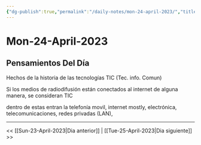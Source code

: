 ```yaml
---
{"dg-publish":true,"permalink":"/daily-notes/mon-24-april-2023/","title":"Mon-24-April-2023","created":"2023-04-24T10:13:13.629-05:00","updated":"2023-04-24T10:36:15.664-05:00"}
---
```



# Mon-24-April-2023

## Pensamientos Del Día

Hechos de la historia de las tecnologías TIC (Tec. info. Comun) 

Si los medios de radiodifusión están conectados al internet de alguna manera, se consideran TIC 

dentro de estas entran la telefonía movil, internet mostly, electrónica, telecomunicaciones, redes privadas (LAN), 


- - - 

<< [[Sun-23-April-2023\|Dia anterior]] | [[Tue-25-April-2023\|Dia siguiente]] >>
